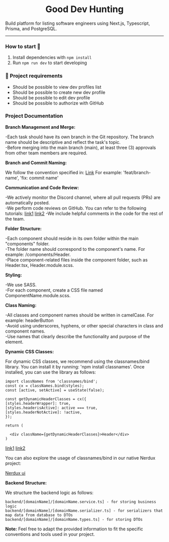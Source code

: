 <h1 align="center">
  Good Dev Hunting
</h1>

Build platform for listing software engineers using Next.js, Typescript, Prisma, and PostgreSQL.

---

### How to start 🚀

1. Install dependencies with `npm install`
2. Run `npm run dev` to start developing

### 📝 Project requirements

- Should be possible to view dev profiles list
- Should be possible to create new dev profile
- Should be possible to edit dev profile
- Should be possible to authorize with GitHub

### Project Documentation

**Branch Management and Merge:**

-Each task should have its own branch in the Git repository. The branch name should be descriptive and reflect the task's topic.  
-Before merging into the main branch (main), at least three (3) approvals from other team members are required.

**Branch and Commit Naming:**

We follow the convention specified in: [Link](https://www.conventionalcommits.org/en/v1.0.0/")
For example: 'feat/branch-name', 'fix: commit name'

**Communication and Code Review:**

-We actively monitor the Discord channel, where all pull requests (PRs) are automatically posted.  
-We perform code reviews on GitHub. You can refer to the following tutorials: [link1](https://www.youtube.com/watch?v=lSnbOtw4izI) [link2](https://www.youtube.com/watch?v=vSsUO_OP-f8)
-We include helpful comments in the code for the rest of the team.

**Folder Structure:**

-Each component should reside in its own folder within the main "components" folder.  
-The folder name should correspond to the component's name. For example: /components/Header.  
-Place component-related files inside the component folder, such as Header.tsx, Header.module.scss.

**Styling:**

-We use SASS.  
-For each component, create a CSS file named ComponentName.module.scss.

**Class Naming:**

-All classes and component names should be written in camelCase. For example: headerButton  
-Avoid using underscores, hyphens, or other special characters in class and component names.  
-Use names that clearly describe the functionality and purpose of the element.

**Dynamic CSS Classes:**

For dynamic CSS classes, we recommend using the classnames/bind library. You can install it by running: 'npm install classnames'.
Once installed, you can use the library as follows:

```
import classNames from 'classnames/bind';
const cx = classNames.bind(styles);
const [active, setActive] = useState(false);

const getDynamicHeaderClasses = cx({
[styles.headerWrapper]: true,
[styles.headerisActive]: active === true,
[styles.headerNotActive]: !active,
});

return (

  <div className={getDynamicHeaderClasses}>Header</div>
)
```

[link1](https://www.youtube.com/watch?v=69ggHNjlFMk) [link2](https://stackoverflow.com/questions/61617393/classnames-bind-and-global-classes)

You can also explore the usage of classnames/bind in our native Nerdux project:

[Nerdux ui](https://github.com/nerdbord/nerdux-ui-system)

**Backend Structure:**

We structure the backend logic as follows:

```
backend/[domainName]/[domainName.service.ts] - for storing business logic
backend/[domainName]/[domainName.serializer.ts] - for serializers that map data from database to DTOs
backend/[domainName]/[domainName.types.ts] - for storing DTOs
```

**Note:** Feel free to adapt the provided information to fit the specific conventions and tools used in your project.
